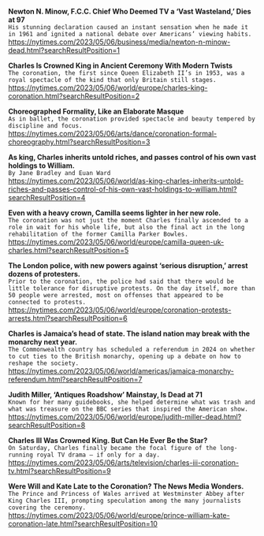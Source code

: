 **Newton N. Minow, F.C.C. Chief Who Deemed TV a ‘Vast Wasteland,’ Dies at 97**\
`His stunning declaration caused an instant sensation when he made it in 1961 and ignited a national debate over Americans’ viewing habits.`\
https://nytimes.com/2023/05/06/business/media/newton-n-minow-dead.html?searchResultPosition=1

**Charles Is Crowned King in Ancient Ceremony With Modern Twists**\
`The coronation, the first since Queen Elizabeth II’s in 1953, was a royal spectacle of the kind that only Britain still stages.`\
https://nytimes.com/2023/05/06/world/europe/charles-king-coronation.html?searchResultPosition=2

**Choreographed Formality, Like an Elaborate Masque**\
`As in ballet, the coronation provided spectacle and beauty tempered by discipline and focus.`\
https://nytimes.com/2023/05/06/arts/dance/coronation-formal-choreography.html?searchResultPosition=3

**As king, Charles inherits untold riches, and passes control of his own vast holdings to William.**\
`By Jane Bradley and Euan Ward`\
https://nytimes.com/2023/05/06/world/as-king-charles-inherits-untold-riches-and-passes-control-of-his-own-vast-holdings-to-william.html?searchResultPosition=4

**Even with a heavy crown, Camilla seems lighter in her new role.**\
`The coronation was not just the moment Charles finally ascended to a role in wait for his whole life, but also the final act in the long rehabilitation of the former Camilla Parker Bowles.`\
https://nytimes.com/2023/05/06/world/europe/camilla-queen-uk-charles.html?searchResultPosition=5

**The London police, with new powers against ‘serious disruption,’ arrest dozens of protesters.**\
`Prior to the coronation, the police had said that there would be little tolerance for disruptive protests. On the day itself, more than 50 people were arrested, most on offenses that appeared to be connected to protests.`\
https://nytimes.com/2023/05/06/world/europe/coronation-protests-arrests.html?searchResultPosition=6

**Charles is Jamaica’s head of state. The island nation may break with the monarchy next year.**\
`The Commonwealth country has scheduled a referendum in 2024 on whether to cut ties to the British monarchy, opening up a debate on how to reshape the society.`\
https://nytimes.com/2023/05/06/world/americas/jamaica-monarchy-referendum.html?searchResultPosition=7

**Judith Miller, ‘Antiques Roadshow’ Mainstay, Is Dead at 71**\
`Known for her many guidebooks, she helped determine what was trash and what was treasure on the BBC series that inspired the American show.`\
https://nytimes.com/2023/05/06/world/europe/judith-miller-dead.html?searchResultPosition=8

**Charles III Was Crowned King. But Can He Ever Be the Star?**\
`On Saturday, Charles finally became the focal figure of the long-running royal TV drama — if only for a day.`\
https://nytimes.com/2023/05/06/arts/television/charles-iii-coronation-tv.html?searchResultPosition=9

**Were Will and Kate Late to the Coronation? The News Media Wonders.**\
`The Prince and Princess of Wales arrived at Westminster Abbey after King Charles III, prompting speculation among the many journalists covering the ceremony.`\
https://nytimes.com/2023/05/06/world/europe/prince-william-kate-coronation-late.html?searchResultPosition=10

